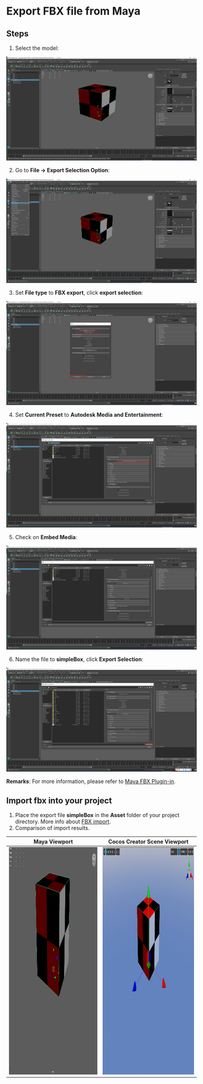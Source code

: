 # Export FBX file from Maya

## Steps

1. Select the model:

  ![Select the model](../../../zh/asset/model/maya/01-select-mesh.png)

2. Go to **File -> Export Selection Option**:

  ![Export Selection Option](../../../zh/asset/model/maya/02-export-selection-option.png)

3. Set **File type** to **FBX export**, click **export selection**:

  ![Export File Type](../../../zh/asset/model/maya/03-export-type-selection.png)

4. Set **Current Preset** to **Autodesk Media and Entertainment**:

  ![Current Preset](../../../zh/asset/model/maya/04-export-preset-selection.png)

5. Check on **Embed Media**:

  ![Enable Embed Media](../../../zh/asset/model/maya/05-embed-media.png)

6. Name the file to **simpleBox**, click **Export Selection**:

  ![Export the file](../../../zh/asset/model/maya/06-export-file.png)

**Remarks**: For more information, please refer to [Maya FBX Plugin-in](https://help.autodesk.com/view/MAYAUL/2022/ENU/index.html?guid=GUID-BD85FA4C-4D40-457C-BE66-47BC08B82FC3).

## Import fbx into your project

1. Place the export file **simpleBox** in the **Asset** folder of your project directory. More info about [FBX import](mesh.md).
2. Comparison of import results.

| Maya Viewport                                                                 | Cocos Creator Scene Viewport                                                   |
|-------------------------------------------------------------------------------|--------------------------------------------------------------------------------|
| <img height="600" src="../../../zh/asset/model/maya/07-1-maya-viewport.png"/> | <img height="600" src="../../../zh/asset/model/maya/07-2-cocos-viewport.png"/> |
